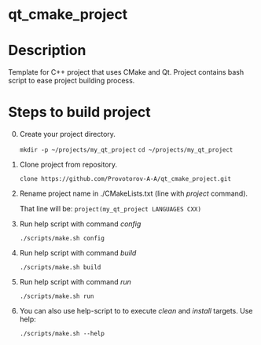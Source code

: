 # qt_cmake_project

# Description
Template for C++ project that uses CMake and Qt.
Project contains bash script to ease project building process.

# Steps to build project
0. Create your project directory. 

   `mkdir -p ~/projects/my_qt_project`
   `cd ~/projects/my_qt_project`
1. Clone project from repository.

   `clone https://github.com/Provotorov-A-A/qt_cmake_project.git`
2. Rename project name in ./CMakeLists.txt (line with *project* command). 

   That line will be:
   `project(my_qt_project LANGUAGES CXX)`
3. Run help script with command *config*

   `./scripts/make.sh config`
4. Run help script with command *build*

   `./scripts/make.sh build`
5. Run help script with command *run*

   `./scripts/make.sh run`
6. You can also use help-script to to execute *clean* and *install* targets. Use help:

   `./scripts/make.sh --help`
